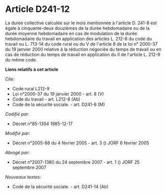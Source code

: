 # Article D241-12

La durée collective calculée sur le mois mentionnée à l'article D. 241-8 est égale à cinquante-deux douzièmes de la durée
hebdomadaire ou de la durée moyenne hebdomadaire en cas de modulation de la durée hebdomadaire du travail en application des
articles L. 212-8 du code du travail ou L. 713-14 du code rural ou du V de l'article 8 de la loi n° 2000-37 du 19 janvier
2000 relative à la réduction négociée du temps de travail ou en cas de réduction du temps de travail en application du II de
l'article L. 212-9 du même code.

**Liens relatifs à cet article**

_Cite_:

  - Code rural L212-9
  - Loi n°2000-37 du 19 janvier 2000 - art. 8 (V)
  - Code du travail - art. L212-8 (Ab)
  - Code de la sécurité sociale. - art. D241-8 (M)

_Codifié par_:

  - Décret n°85-1354 1985-12-17

_Modifié par_:

  - Décret n°2005-88 du 4 février 2005 - art. 3 () JORF 6 février 2005

_Abrogé par_:

  - Décret n°2007-1380 du 24 septembre 2007 - art. 1 () JORF 25 septembre 2007

_Nouveaux textes_:

  - Code de la sécurité sociale. - art. D241-14 (Ab)
